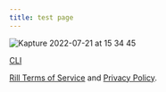 ```yaml
---
title: test page
---
```


![Kapture 2022-07-21 at 15 34 45](https://user-images.githubusercontent.com/5587788/180313797-ef50ec6e-fc2d-4072-bb77-b2acf59205d7.gif "732257485")

[CLI](/cli)

[Rill Terms of Service](https://rilldata.com/legal/tos) and [Privacy Policy](https://rilldata.com/legal/privacy).